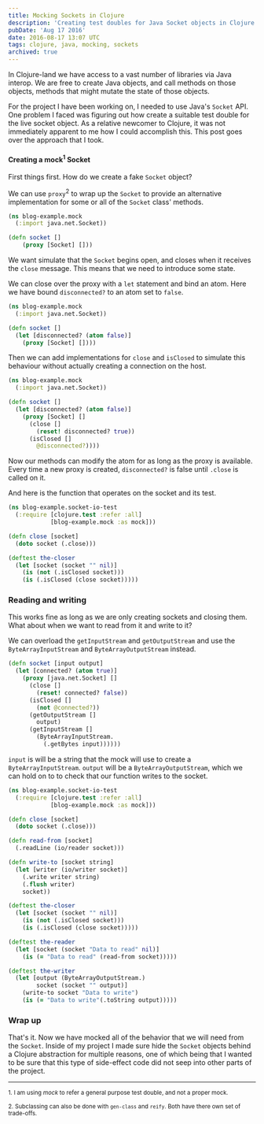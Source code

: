 ```yaml
---
title: Mocking Sockets in Clojure
description: 'Creating test doubles for Java Socket objects in Clojure using proxy and closures for testing socket-based applications.'
pubDate: 'Aug 17 2016'
date: 2016-08-17 13:07 UTC
tags: clojure, java, mocking, sockets
archived: true
---
```


In Clojure-land we have access to a vast number of libraries via Java interop. We are free to create Java objects, and call methods on those objects, methods that might mutate the state of those objects.

For the project I have been working on, I needed to use Java's `Socket` API. One problem I faced was figuring out how create a suitable test double for the live socket object. As a relative newcomer to Clojure, it was not immediately apparent to me how I could accomplish this. This post goes over the approach that I took.

#### Creating a mock<sup>1</sup> Socket

First things first. How do we create a fake `Socket` object?

We can use `proxy`<sup>2</sup> to wrap up the `Socket` to provide an alternative implementation for some or all of the `Socket` class' methods.

```clojure
(ns blog-example.mock
  (:import java.net.Socket))

(defn socket []
    (proxy [Socket] []))
```

We want simulate that the `Socket` begins open, and closes when it receives the `close` message. This means that we need to introduce some state.

We can close over the proxy with a `let` statement and bind an atom. Here we have bound `disconnected?` to an atom set to `false`.

```clojure
(ns blog-example.mock
  (:import java.net.Socket))

(defn socket []
  (let [disconnected? (atom false)]
    (proxy [Socket] [])))
```

Then we can add implementations for `close` and `isClosed` to simulate this behaviour without actually creating a connection on the host.

```clojure
(ns blog-example.mock
  (:import java.net.Socket))

(defn socket []
  (let [disconnected? (atom false)]
    (proxy [Socket] []
      (close []
        (reset! disconnected? true))
      (isClosed []
        @disconnected?))))
```

Now our methods can modify the atom for as long as the proxy is available. Every time a new proxy is created, `disconnected?` is false until `.close` is called on it.

And here is the function that operates on the socket and its test.

```clojure
(ns blog-example.socket-io-test
  (:require [clojure.test :refer :all]
            [blog-example.mock :as mock]))

(defn close [socket]
  (doto socket (.close)))

(deftest the-closer
  (let [socket (socket "" nil)]
    (is (not (.isClosed socket)))
    (is (.isClosed (close socket)))))
```

### Reading and writing

This works fine as long as we are only creating sockets and closing them. What about when we want to read from it and write to it?

We can overload the `getInputStream` and `getOutputStream` and use the `ByteArrayInputStream` and `ByteArrayOutputStream` instead.

```clojure
(defn socket [input output]
  (let [connected? (atom true)]
    (proxy [java.net.Socket] []
      (close []
        (reset! connected? false))
      (isClosed []
        (not @connected?))
      (getOutputStream []
        output)
      (getInputStream []
        (ByteArrayInputStream.
          (.getBytes input))))))
```

`input` is will be a string that the mock will use to create a `ByteArrayInputStream`. `output` will be a `ByteArrayOutputStream`, which we can hold on to to check that our function writes to the socket.

```clojure
(ns blog-example.socket-io-test
  (:require [clojure.test :refer :all]
            [blog-example.mock :as mock]))

(defn close [socket]
  (doto socket (.close)))

(defn read-from [socket]
  (.readLine (io/reader socket)))

(defn write-to [socket string]
  (let [writer (io/writer socket)]
    (.write writer string)
    (.flush writer)
    socket))

(deftest the-closer
  (let [socket (socket "" nil)]
    (is (not (.isClosed socket)))
    (is (.isClosed (close socket)))))

(deftest the-reader
  (let [socket (socket "Data to read" nil)]
    (is (= "Data to read" (read-from socket)))))

(deftest the-writer
  (let [output (ByteArrayOutputStream.)
        socket (socket "" output)]
    (write-to socket "Data to write")
    (is (= "Data to write"(.toString output)))))
```

### Wrap up

That's it. Now we have mocked all of the behavior that we will need from the `Socket`. Inside of my project I made sure hide the `Socket` objects behind a Clojure abstraction for multiple reasons, one of which being that I wanted to be sure that this type of side-effect code did not seep into other parts of the project.

---
<sub>1. I am using _mock_ to refer a general purpose test double, and not a proper mock.</sub>

<sub>2. Subclassing can also be done with `gen-class` and `reify`. Both have there own set of trade-offs.</sub>
